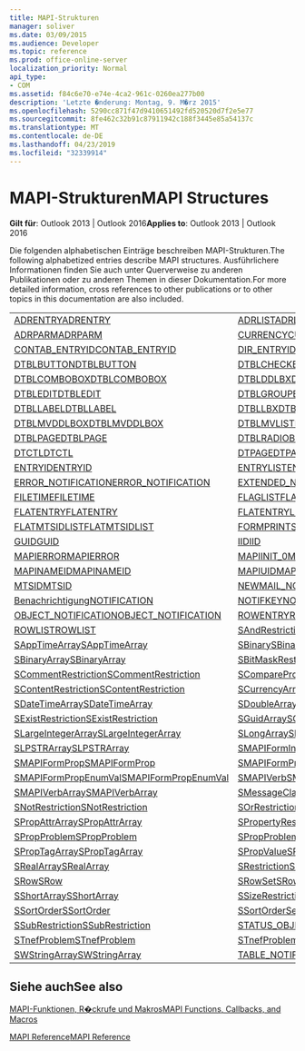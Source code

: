 ```yaml
---
title: MAPI-Strukturen
manager: soliver
ms.date: 03/09/2015
ms.audience: Developer
ms.topic: reference
ms.prod: office-online-server
localization_priority: Normal
api_type:
- COM
ms.assetid: f84c6e70-e74e-4ca2-961c-0260ea277b00
description: 'Letzte �nderung: Montag, 9. M�rz 2015'
ms.openlocfilehash: 5290cc871f47d9410651492fd520520d7f2e5e77
ms.sourcegitcommit: 8fe462c32b91c87911942c188f3445e85a54137c
ms.translationtype: MT
ms.contentlocale: de-DE
ms.lasthandoff: 04/23/2019
ms.locfileid: "32339914"
---
```

# <a name="mapi-structures"></a><span data-ttu-id="f829f-103">MAPI-Strukturen</span><span class="sxs-lookup"><span data-stu-id="f829f-103">MAPI Structures</span></span>

  
  
<span data-ttu-id="f829f-104">**Gilt für**: Outlook 2013 | Outlook 2016</span><span class="sxs-lookup"><span data-stu-id="f829f-104">**Applies to**: Outlook 2013 | Outlook 2016</span></span> 
  
<span data-ttu-id="f829f-105">Die folgenden alphabetischen Einträge beschreiben MAPI-Strukturen.</span><span class="sxs-lookup"><span data-stu-id="f829f-105">The following alphabetized entries describe MAPI structures.</span></span> <span data-ttu-id="f829f-106">Ausführlichere Informationen finden Sie auch unter Querverweise zu anderen Publikationen oder zu anderen Themen in dieser Dokumentation.</span><span class="sxs-lookup"><span data-stu-id="f829f-106">For more detailed information, cross references to other publications or to other topics in this documentation are also included.</span></span>
  
|||
|:-----|:-----|
|[<span data-ttu-id="f829f-107">ADRENTRY</span><span class="sxs-lookup"><span data-stu-id="f829f-107">ADRENTRY</span></span>](adrentry.md) <br/> |[<span data-ttu-id="f829f-108">ADRLIST</span><span class="sxs-lookup"><span data-stu-id="f829f-108">ADRLIST</span></span>](adrlist.md) <br/> |
|[<span data-ttu-id="f829f-109">ADRPARM</span><span class="sxs-lookup"><span data-stu-id="f829f-109">ADRPARM</span></span>](adrparm.md) <br/> |[<span data-ttu-id="f829f-110">CURRENCY</span><span class="sxs-lookup"><span data-stu-id="f829f-110">CURRENCY</span></span>](currency.md) <br/> |
|[<span data-ttu-id="f829f-111">CONTAB_ENTRYID</span><span class="sxs-lookup"><span data-stu-id="f829f-111">CONTAB_ENTRYID</span></span>](contab_entryid.md) <br/> |[<span data-ttu-id="f829f-112">DIR_ENTRYID</span><span class="sxs-lookup"><span data-stu-id="f829f-112">DIR_ENTRYID</span></span>](dir_entryid.md) <br/> |
|[<span data-ttu-id="f829f-113">DTBLBUTTON</span><span class="sxs-lookup"><span data-stu-id="f829f-113">DTBLBUTTON</span></span>](dtblbutton.md) <br/> |[<span data-ttu-id="f829f-114">DTBLCHECKBOX</span><span class="sxs-lookup"><span data-stu-id="f829f-114">DTBLCHECKBOX</span></span>](dtblcheckbox.md) <br/> |
|[<span data-ttu-id="f829f-115">DTBLCOMBOBOX</span><span class="sxs-lookup"><span data-stu-id="f829f-115">DTBLCOMBOBOX</span></span>](dtblcombobox.md) <br/> |[<span data-ttu-id="f829f-116">DTBLDDLBX</span><span class="sxs-lookup"><span data-stu-id="f829f-116">DTBLDDLBX</span></span>](dtblddlbx.md) <br/> |
|[<span data-ttu-id="f829f-117">DTBLEDIT</span><span class="sxs-lookup"><span data-stu-id="f829f-117">DTBLEDIT</span></span>](dtbledit.md) <br/> |[<span data-ttu-id="f829f-118">DTBLGROUPBOX</span><span class="sxs-lookup"><span data-stu-id="f829f-118">DTBLGROUPBOX</span></span>](dtblgroupbox.md) <br/> |
|[<span data-ttu-id="f829f-119">DTBLLABEL</span><span class="sxs-lookup"><span data-stu-id="f829f-119">DTBLLABEL</span></span>](dtbllabel.md) <br/> |[<span data-ttu-id="f829f-120">DTBLLBX</span><span class="sxs-lookup"><span data-stu-id="f829f-120">DTBLLBX</span></span>](dtbllbx.md) <br/> |
|[<span data-ttu-id="f829f-121">DTBLMVDDLBOX</span><span class="sxs-lookup"><span data-stu-id="f829f-121">DTBLMVDDLBOX</span></span>](dtblmvddlbox.md) <br/> |[<span data-ttu-id="f829f-122">DTBLMVLISTBOX</span><span class="sxs-lookup"><span data-stu-id="f829f-122">DTBLMVLISTBOX</span></span>](dtblmvlistbox.md) <br/> |
|[<span data-ttu-id="f829f-123">DTBLPAGE</span><span class="sxs-lookup"><span data-stu-id="f829f-123">DTBLPAGE</span></span>](dtblpage.md) <br/> |[<span data-ttu-id="f829f-124">DTBLRADIOBUTTON</span><span class="sxs-lookup"><span data-stu-id="f829f-124">DTBLRADIOBUTTON</span></span>](dtblradiobutton.md) <br/> |
|[<span data-ttu-id="f829f-125">DTCTL</span><span class="sxs-lookup"><span data-stu-id="f829f-125">DTCTL</span></span>](dtctl.md) <br/> |[<span data-ttu-id="f829f-126">DTPAGE</span><span class="sxs-lookup"><span data-stu-id="f829f-126">DTPAGE</span></span>](dtpage.md) <br/> |
|[<span data-ttu-id="f829f-127">ENTRYID</span><span class="sxs-lookup"><span data-stu-id="f829f-127">ENTRYID</span></span>](entryid.md) <br/> |[<span data-ttu-id="f829f-128">ENTRYLIST</span><span class="sxs-lookup"><span data-stu-id="f829f-128">ENTRYLIST</span></span>](entrylist.md) <br/> |
|[<span data-ttu-id="f829f-129">ERROR_NOTIFICATION</span><span class="sxs-lookup"><span data-stu-id="f829f-129">ERROR_NOTIFICATION</span></span>](error_notification.md) <br/> |[<span data-ttu-id="f829f-130">EXTENDED_NOTIFICATION</span><span class="sxs-lookup"><span data-stu-id="f829f-130">EXTENDED_NOTIFICATION</span></span>](extended_notification.md) <br/> |
|[<span data-ttu-id="f829f-131">FILETIME</span><span class="sxs-lookup"><span data-stu-id="f829f-131">FILETIME</span></span>](filetime.md) <br/> |[<span data-ttu-id="f829f-132">FLAGLIST</span><span class="sxs-lookup"><span data-stu-id="f829f-132">FLAGLIST</span></span>](flaglist.md) <br/> |
|[<span data-ttu-id="f829f-133">FLATENTRY</span><span class="sxs-lookup"><span data-stu-id="f829f-133">FLATENTRY</span></span>](flatentry.md) <br/> |[<span data-ttu-id="f829f-134">FLATENTRYLIST</span><span class="sxs-lookup"><span data-stu-id="f829f-134">FLATENTRYLIST</span></span>](flatentrylist.md) <br/> |
|[<span data-ttu-id="f829f-135">FLATMTSIDLIST</span><span class="sxs-lookup"><span data-stu-id="f829f-135">FLATMTSIDLIST</span></span>](flatmtsidlist.md) <br/> |[<span data-ttu-id="f829f-136">FORMPRINTSETUP</span><span class="sxs-lookup"><span data-stu-id="f829f-136">FORMPRINTSETUP</span></span>](formprintsetup.md) <br/> |
|[<span data-ttu-id="f829f-137">GUID</span><span class="sxs-lookup"><span data-stu-id="f829f-137">GUID</span></span>](guid.md) <br/> |[<span data-ttu-id="f829f-138">IID</span><span class="sxs-lookup"><span data-stu-id="f829f-138">IID</span></span>](iid.md) <br/> |
|[<span data-ttu-id="f829f-139">MAPIERROR</span><span class="sxs-lookup"><span data-stu-id="f829f-139">MAPIERROR</span></span>](mapierror.md) <br/> |[<span data-ttu-id="f829f-140">MAPIINIT_0</span><span class="sxs-lookup"><span data-stu-id="f829f-140">MAPIINIT_0</span></span>](mapiinit_0.md) <br/> |
|[<span data-ttu-id="f829f-141">MAPINAMEID</span><span class="sxs-lookup"><span data-stu-id="f829f-141">MAPINAMEID</span></span>](mapinameid.md) <br/> |[<span data-ttu-id="f829f-142">MAPIUID</span><span class="sxs-lookup"><span data-stu-id="f829f-142">MAPIUID</span></span>](mapiuid.md) <br/> |
|[<span data-ttu-id="f829f-143">MTSID</span><span class="sxs-lookup"><span data-stu-id="f829f-143">MTSID</span></span>](mtsid.md) <br/> |[<span data-ttu-id="f829f-144">NEWMAIL_NOTIFICATION</span><span class="sxs-lookup"><span data-stu-id="f829f-144">NEWMAIL_NOTIFICATION</span></span>](newmail_notification.md) <br/> |
|[<span data-ttu-id="f829f-145">Benachrichtigung</span><span class="sxs-lookup"><span data-stu-id="f829f-145">NOTIFICATION</span></span>](notification.md) <br/> |[<span data-ttu-id="f829f-146">NOTIFKEY</span><span class="sxs-lookup"><span data-stu-id="f829f-146">NOTIFKEY</span></span>](notifkey.md) <br/> |
|[<span data-ttu-id="f829f-147">OBJECT_NOTIFICATION</span><span class="sxs-lookup"><span data-stu-id="f829f-147">OBJECT_NOTIFICATION</span></span>](object_notification.md) <br/> |[<span data-ttu-id="f829f-148">ROWENTRY</span><span class="sxs-lookup"><span data-stu-id="f829f-148">ROWENTRY</span></span>](rowentry.md) <br/> |
|[<span data-ttu-id="f829f-149">ROWLIST</span><span class="sxs-lookup"><span data-stu-id="f829f-149">ROWLIST</span></span>](rowlist.md) <br/> |[<span data-ttu-id="f829f-150">SAndRestriction</span><span class="sxs-lookup"><span data-stu-id="f829f-150">SAndRestriction</span></span>](sandrestriction.md) <br/> |
|[<span data-ttu-id="f829f-151">SAppTimeArray</span><span class="sxs-lookup"><span data-stu-id="f829f-151">SAppTimeArray</span></span>](sapptimearray.md) <br/> |[<span data-ttu-id="f829f-152">SBinary</span><span class="sxs-lookup"><span data-stu-id="f829f-152">SBinary</span></span>](sbinary.md) <br/> |
|[<span data-ttu-id="f829f-153">SBinaryArray</span><span class="sxs-lookup"><span data-stu-id="f829f-153">SBinaryArray</span></span>](sbinaryarray.md) <br/> |[<span data-ttu-id="f829f-154">SBitMaskRestriction</span><span class="sxs-lookup"><span data-stu-id="f829f-154">SBitMaskRestriction</span></span>](sbitmaskrestriction.md) <br/> |
|[<span data-ttu-id="f829f-155">SCommentRestriction</span><span class="sxs-lookup"><span data-stu-id="f829f-155">SCommentRestriction</span></span>](scommentrestriction.md) <br/> |[<span data-ttu-id="f829f-156">SComparePropsRestriction</span><span class="sxs-lookup"><span data-stu-id="f829f-156">SComparePropsRestriction</span></span>](scomparepropsrestriction.md) <br/> |
|[<span data-ttu-id="f829f-157">SContentRestriction</span><span class="sxs-lookup"><span data-stu-id="f829f-157">SContentRestriction</span></span>](scontentrestriction.md) <br/> |[<span data-ttu-id="f829f-158">SCurrencyArray</span><span class="sxs-lookup"><span data-stu-id="f829f-158">SCurrencyArray</span></span>](scurrencyarray.md) <br/> |
|[<span data-ttu-id="f829f-159">SDateTimeArray</span><span class="sxs-lookup"><span data-stu-id="f829f-159">SDateTimeArray</span></span>](sdatetimearray.md) <br/> |[<span data-ttu-id="f829f-160">SDoubleArray</span><span class="sxs-lookup"><span data-stu-id="f829f-160">SDoubleArray</span></span>](sdoublearray.md) <br/> |
|[<span data-ttu-id="f829f-161">SExistRestriction</span><span class="sxs-lookup"><span data-stu-id="f829f-161">SExistRestriction</span></span>](sexistrestriction.md) <br/> |[<span data-ttu-id="f829f-162">SGuidArray</span><span class="sxs-lookup"><span data-stu-id="f829f-162">SGuidArray</span></span>](sguidarray.md) <br/> |
|[<span data-ttu-id="f829f-163">SLargeIntegerArray</span><span class="sxs-lookup"><span data-stu-id="f829f-163">SLargeIntegerArray</span></span>](slargeintegerarray.md) <br/> |[<span data-ttu-id="f829f-164">SLongArray</span><span class="sxs-lookup"><span data-stu-id="f829f-164">SLongArray</span></span>](slongarray.md) <br/> |
|[<span data-ttu-id="f829f-165">SLPSTRArray</span><span class="sxs-lookup"><span data-stu-id="f829f-165">SLPSTRArray</span></span>](slpstrarray.md) <br/> |[<span data-ttu-id="f829f-166">SMAPIFormInfoArray</span><span class="sxs-lookup"><span data-stu-id="f829f-166">SMAPIFormInfoArray</span></span>](smapiforminfoarray.md) <br/> |
|[<span data-ttu-id="f829f-167">SMAPIFormProp</span><span class="sxs-lookup"><span data-stu-id="f829f-167">SMAPIFormProp</span></span>](smapiformprop.md) <br/> |[<span data-ttu-id="f829f-168">SMAPIFormPropArray</span><span class="sxs-lookup"><span data-stu-id="f829f-168">SMAPIFormPropArray</span></span>](smapiformproparray.md) <br/> |
|[<span data-ttu-id="f829f-169">SMAPIFormPropEnumVal</span><span class="sxs-lookup"><span data-stu-id="f829f-169">SMAPIFormPropEnumVal</span></span>](smapiformpropenumval.md) <br/> |[<span data-ttu-id="f829f-170">SMAPIVerb</span><span class="sxs-lookup"><span data-stu-id="f829f-170">SMAPIVerb</span></span>](smapiverb.md) <br/> |
|[<span data-ttu-id="f829f-171">SMAPIVerbArray</span><span class="sxs-lookup"><span data-stu-id="f829f-171">SMAPIVerbArray</span></span>](smapiverbarray.md) <br/> |[<span data-ttu-id="f829f-172">SMessageClassArray</span><span class="sxs-lookup"><span data-stu-id="f829f-172">SMessageClassArray</span></span>](smessageclassarray.md) <br/> |
|[<span data-ttu-id="f829f-173">SNotRestriction</span><span class="sxs-lookup"><span data-stu-id="f829f-173">SNotRestriction</span></span>](snotrestriction.md) <br/> |[<span data-ttu-id="f829f-174">SOrRestriction</span><span class="sxs-lookup"><span data-stu-id="f829f-174">SOrRestriction</span></span>](sorrestriction.md) <br/> |
|[<span data-ttu-id="f829f-175">SPropAttrArray</span><span class="sxs-lookup"><span data-stu-id="f829f-175">SPropAttrArray</span></span>](spropattrarray.md) <br/> |[<span data-ttu-id="f829f-176">SPropertyRestriction</span><span class="sxs-lookup"><span data-stu-id="f829f-176">SPropertyRestriction</span></span>](spropertyrestriction.md) <br/> |
|[<span data-ttu-id="f829f-177">SPropProblem</span><span class="sxs-lookup"><span data-stu-id="f829f-177">SPropProblem</span></span>](spropproblem.md) <br/> |[<span data-ttu-id="f829f-178">SPropProblemArray</span><span class="sxs-lookup"><span data-stu-id="f829f-178">SPropProblemArray</span></span>](spropproblemarray.md) <br/> |
|[<span data-ttu-id="f829f-179">SPropTagArray</span><span class="sxs-lookup"><span data-stu-id="f829f-179">SPropTagArray</span></span>](sproptagarray.md) <br/> |[<span data-ttu-id="f829f-180">SPropValue</span><span class="sxs-lookup"><span data-stu-id="f829f-180">SPropValue</span></span>](spropvalue.md) <br/> |
|[<span data-ttu-id="f829f-181">SRealArray</span><span class="sxs-lookup"><span data-stu-id="f829f-181">SRealArray</span></span>](srealarray.md) <br/> |[<span data-ttu-id="f829f-182">SRestriction</span><span class="sxs-lookup"><span data-stu-id="f829f-182">SRestriction</span></span>](srestriction.md) <br/> |
|[<span data-ttu-id="f829f-183">SRow</span><span class="sxs-lookup"><span data-stu-id="f829f-183">SRow</span></span>](srow.md) <br/> |[<span data-ttu-id="f829f-184">SRowSet</span><span class="sxs-lookup"><span data-stu-id="f829f-184">SRowSet</span></span>](srowset.md) <br/> |
|[<span data-ttu-id="f829f-185">SShortArray</span><span class="sxs-lookup"><span data-stu-id="f829f-185">SShortArray</span></span>](sshortarray.md) <br/> |[<span data-ttu-id="f829f-186">SSizeRestriction</span><span class="sxs-lookup"><span data-stu-id="f829f-186">SSizeRestriction</span></span>](ssizerestriction.md) <br/> |
|[<span data-ttu-id="f829f-187">SSortOrder</span><span class="sxs-lookup"><span data-stu-id="f829f-187">SSortOrder</span></span>](ssortorder.md) <br/> |[<span data-ttu-id="f829f-188">SSortOrderSet</span><span class="sxs-lookup"><span data-stu-id="f829f-188">SSortOrderSet</span></span>](ssortorderset.md) <br/> |
|[<span data-ttu-id="f829f-189">SSubRestriction</span><span class="sxs-lookup"><span data-stu-id="f829f-189">SSubRestriction</span></span>](ssubrestriction.md) <br/> |[<span data-ttu-id="f829f-190">STATUS_OBJECT_NOTIFICATION</span><span class="sxs-lookup"><span data-stu-id="f829f-190">STATUS_OBJECT_NOTIFICATION</span></span>](status_object_notification.md) <br/> |
|[<span data-ttu-id="f829f-191">STnefProblem</span><span class="sxs-lookup"><span data-stu-id="f829f-191">STnefProblem</span></span>](stnefproblem.md) <br/> |[<span data-ttu-id="f829f-192">STnefProblemArray</span><span class="sxs-lookup"><span data-stu-id="f829f-192">STnefProblemArray</span></span>](stnefproblemarray.md) <br/> |
|[<span data-ttu-id="f829f-193">SWStringArray</span><span class="sxs-lookup"><span data-stu-id="f829f-193">SWStringArray</span></span>](swstringarray.md) <br/> |[<span data-ttu-id="f829f-194">TABLE_NOTIFICATION</span><span class="sxs-lookup"><span data-stu-id="f829f-194">TABLE_NOTIFICATION</span></span>](table_notification.md) <br/> |
   
## <a name="see-also"></a><span data-ttu-id="f829f-195">Siehe auch</span><span class="sxs-lookup"><span data-stu-id="f829f-195">See also</span></span>



[<span data-ttu-id="f829f-196">MAPI-Funktionen, R�ckrufe und Makros</span><span class="sxs-lookup"><span data-stu-id="f829f-196">MAPI Functions, Callbacks, and Macros</span></span>](mapi-functions-callbacks-and-macros.md)


[<span data-ttu-id="f829f-197">MAPI Reference</span><span class="sxs-lookup"><span data-stu-id="f829f-197">MAPI Reference</span></span>](mapi-reference.md)

